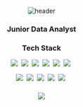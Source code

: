 <p align="center">
  <img src="https://capsule-render.vercel.app/api?type=slice&color=auto&height=300&section=header&text=TAEYANG&fontSize=90" alt="header"/>
</p>

<h3 align="center"> Junior Data Analyst </h> 

<h3 align="center"> Tech Stack </h3> 

<p align="center">
<img src="https://img.shields.io/badge/Python-3766AB?style=flat-square&logo=Python&logoColor=white"/></a>&nbsp 
<img src="https://img.shields.io/badge/pandas-150458?style=flat-square&logo=pandas&logoColor=white"/></a>&nbsp 
<img src="https://img.shields.io/badge/NumPy-013243?style=flat-square&logo=NumPy&logoColor=white"/></a>&nbsp 
<img src="https://img.shields.io/badge/PyTorch-EE4C2C?style=flat-square&logo=PyTorch&logoColor=white"/></a>&nbsp 
<img src="https://img.shields.io/badge/TensorFlow-FF6F00?style=flat-square&logo=TensorFlow&logoColor=white"/></a>&nbsp
<img src="https://img.shields.io/badge/MySQL-4479A1?style=flat-square&logo=MySQL&logoColor=white"/></a>&nbsp 

<p align="center"> 
<img src="https://img.shields.io/badge/scikit-learn-F7931E?style=flat-square&logo=scikit-learn&logoColor=white"/></a>&nbsp 
<img src="https://img.shields.io/badge/Streamlit-FF4B4B?style=flat-square&logo=Streamlit&logoColor=white"/></a>&nbsp 
<img src="https://img.shields.io/badge/Tableau-E97627?style=flat-square&logo=Tableau&logoColor=white"/></a>&nbsp 
<img src="https://img.shields.io/badge/Figma-F24E1E?style=flat-square&logo=Figma&logoColor=white"/></a>&nbsp 
<img src="https://img.shields.io/badge/Jupyter-F37626?style=flat-square&logo=Jupyter&logoColor=white"/></a>&nbsp </p> 


<!--<h3 align="center"> About Me </h3> 
<p align="center">
  <a href="노션주소">
    <img 
        src="http://img.shields.io/badge/Notion-000000?style=flat&logo=Notion&link=노션주소"
        style="height : auto; margin-left : 10px; margin-right : 10px;"/>
  </a></p> -->
<h3 align="center"> <img src="https://ghchart.rshah.org/219138/taeyang1224"/> </h3>
